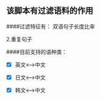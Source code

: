 
该脚本有过滤语料的作用
---
####过滤特征有：
双语句子长度比率

2.重复句子

####目前支持的语种类：
- [x] 英文<-->中文
- [x] 日文<-->中文
- [x] 韩文<-->中文

